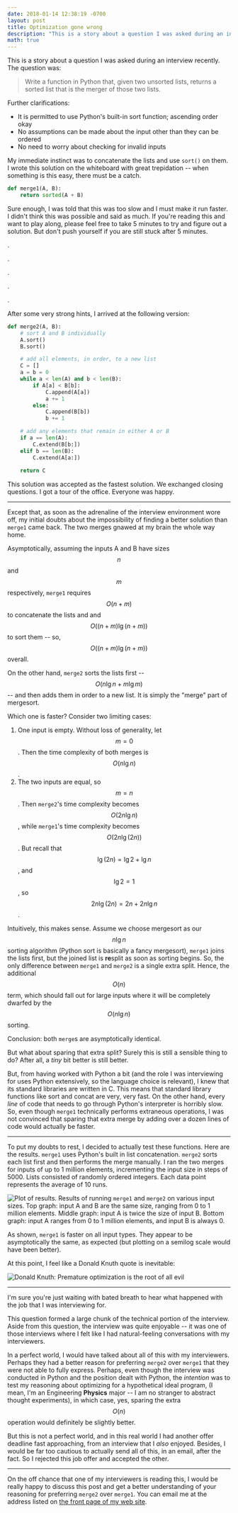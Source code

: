 ```yaml
---
date: 2018-01-14 12:38:19 -0700
layout: post
title: Optimization gone wrong
description: "This is a story about a question I was asked during an interview recently."
math: true
---
```

This is a story about a question I was asked during an interview recently.
The question was:

> Write a function in Python that, given two unsorted lists, returns a sorted 
> list that is the merger of those two lists.

Further clarifications:

* It is permitted to use Python's built-in sort function; ascending order okay
* No assumptions can be made about the input other than they can be ordered
* No need to worry about checking for invalid inputs

My immediate instinct was to concatenate the lists and use ```sort()``` on
them. I wrote this solution on the whiteboard with great trepidation -- when
something is this easy, there must be a catch.

```python
def merge1(A, B):
	return sorted(A + B)
```

Sure enough, I was told that this was too slow and I must make it run faster. I
didn't think this was possible and said as much. If you're reading this and
want to play along, please feel free to take 5 minutes to try and figure out a
solution. But don't push yourself if you are still stuck after 5 minutes.

.

.

.

.

.

After some very strong hints, I arrived at the following version:

```python
def merge2(A, B):
	# sort A and B individually
	A.sort()
	B.sort()

	# add all elements, in order, to a new list
	C = []
	a = b = 0
	while a < len(A) and b < len(B):
		if A[a] < B[b]:
			C.append(A[a])
			a += 1
		else:
			C.append(B[b])
			b += 1

	# add any elements that remain in either A or B
	if a == len(A):
		C.extend(B[b:])
	elif b == len(B):
		C.extend(A[a:])
	
	return C
```

This solution was accepted as the fastest solution. We exchanged closing
questions. I got a tour of the office. Everyone was happy.

---

Except that, as soon as the adrenaline of the interview
environment wore off, my initial doubts about the impossibility of finding a
better solution than ```merge1``` came back. The two merges gnawed at my brain
the whole way home.

Asymptotically, assuming the inputs A and B
have sizes $$n$$ and $$m$$ respectively, ```merge1``` requires 
$$O(n + m)$$ to concatenate the lists and and $$O((n + m) \lg (n + m))$$ to
sort them -- so, $$O((n + m) \lg (n + m))$$ overall.

On the other hand, ```merge2``` sorts the lists first -- 
$$O(n \lg n + m \lg m)$$ -- and then adds them in order to a new list.
It is simply the "merge" part of mergesort.

Which one is faster? Consider two limiting cases:

1. One input is empty. Without loss of generality, let $$m = 0$$. Then the
time complexity of both merges is $$O( n \lg n)$$.
2. The two inputs are equal, so $$m = n$$. Then ```merge2```'s time complexity
becomes $$O(2n \lg n)$$, while ```merge1```'s time complexity becomes
$$O(2n \lg (2n))$$. But recall that $$\lg (2n) = \lg 2 + \lg n$$, and
$$\lg 2 = 1$$, so $$2n \lg (2n) = 2n + 2n \lg n$$.

Intuitively, this makes sense. Assume we choose mergesort as our $$n \lg n$$
sorting algorithm (Python sort is basically a fancy mergesort), ```merge1``` joins the lists first, but the joined list is <strong>re</strong>split as soon 
as sorting begins. So, the only difference between ```merge1``` and ```merge2```
is a single extra split. Hence, the additional $$O(n)$$ term, which should fall 
out for large inputs where it will be completely dwarfed by the $$O(n \lg n)$$
sorting.

Conclusion: both ```merge```s are asymptotically identical.

But what about sparing that extra split? Surely this is still a sensible
thing to do? After all, a _tiny_ bit better is still better.

But, from having worked with Python a bit (and the role I was interviewing for
uses Python extensively, so the language choice is relevant), I knew that its 
standard libraries are written in C. This means that standard library
functions like sort and concat are very, very fast. On the other hand, every 
_line_ of code that needs to go through Python's interpreter is horribly
slow. So, even though ```merge1``` technically performs extraneous operations, 
I was not convinced that sparing that extra merge by adding over a dozen 
lines of code would actually be faster.

---

To put my doubts to rest, I decided to actually test these functions. Here are the results. ```merge1``` uses Python's built in list concatenation. 
```merge2``` sorts each list first and then performs the merge manually.
I ran the two merges for inputs of up to 1 million elements, incrementing
the input size in steps of 5000. Lists consisted of randomly ordered integers.
Each data point represents the average of 10 runs.

![Plot of results.](/assets/images/2018/pymergetests-plot.png)
<span class="caption">Results of running ```merge1``` and ```merge2``` on various input sizes. Top graph: input A and B are the same size, ranging from 0
to 1 million elements. Middle graph: input A is twice the size of input B. Bottom
graph: input A ranges from 0 to 1 million elements, and input B is always 0. </span>

As shown, ```merge1``` is faster on all input types. They appear to be asymptotically the same, as expected (but plotting on a semilog scale would
have been better).

At this point, I feel like a Donald Knuth quote is inevitable:

![Donald Knuth: Premature optimization is the root of all evil](http://www.azquotes.com/picture-quotes/quote-premature-optimization-is-the-root-of-all-evil-donald-knuth-72-10-20.jpg)

---

I'm sure you're just waiting with bated breath to hear what happened with
the job that I was interviewing for.

This question formed a large chunk of the technical portion of the interview.
Aside from this question, the interview was quite enjoyable -- it was one of
those interviews where I felt like I had natural-feeling conversations with
my interviewers.

In a perfect world, I would have talked about all of this with my interviewers.
Perhaps they had a better reason for preferring ```merge2``` over ```merge1```
that they were not able to fully express. Perhaps, even though the interview
was conducted in Python and the position dealt with Python, the _intention_
was to test my reasoning about optimizing for a hypothetical ideal program,
(I mean, I'm an Engineering **Physics** major -- I am no stranger to
abstract thought experiments), in which case, yes, sparing the extra $$O(n)$$
operation would definitely be slightly better.

But this is not a perfect world, and in this real world I had another offer
deadline fast approaching, from an interview that I _also_ enjoyed.
Besides, I would be far too cautious to
actually send all of this, in an email, after the fact. So I rejected this
job offer and accepted the other.

---

On the off chance that one of my interviewers is reading this, I would be
really happy to discuss this post and get a better understanding of your
reasoning for preferring ```merge2``` over ```merge1```.
You can email me at the address listed on [the front page of my web site](http://www.lisesavard.com).